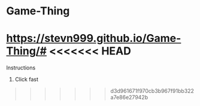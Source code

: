# Game-Thing
https://stevn999.github.io/Game-Thing/#
<<<<<<< HEAD
=======

Instructions  
  1) Click fast
>>>>>>> d3d961671f970cb3b967f91bb322a7e86e27942b
